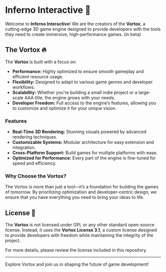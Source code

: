 # Inferno Interactive 🚀

Welcome to **Inferno Interactive**! We are the creators of the **Vortox**, a cutting-edge 3D game engine designed to provide developers with the tools they need to create immersive, high-performance games. (in beta)

## The Vortox 🔥  
The **Vortox** is built with a focus on:  
- **Performance:** Highly optimized to ensure smooth gameplay and efficient resource usage.  
- **Flexibility:** Designed to adapt to various game genres and developer workflows.  
- **Scalability:** Whether you're building a small indie project or a large-scale AAA title, the engine grows with your needs.  
- **Developer Freedom:** Full access to the engine’s features, allowing you to customize and optimize it for your unique vision.  

### Features  
- **Real-Time 3D Rendering:** Stunning visuals powered by advanced rendering techniques.  
- **Customizable Systems:** Modular architecture for easy extension and integration.  
- **Cross-Platform Support:** Build games for multiple platforms with ease.  
- **Optimized for Performance:** Every part of the engine is fine-tuned for speed and efficiency.  

### Why Choose the Vortox?  
The Vortox is more than just a tool—it’s a foundation for building the games of tomorrow. By prioritizing optimization and developer-centric design, we ensure that you have everything you need to bring your ideas to life.  

## License 📜  
The **Vortox** is not licensed under GPL or any other standard open-source license. Instead, it uses the **Vortox License 3.1**, a custom license designed to provide developers with freedom while maintaining the integrity of the project.  

For more details, please review the license included in this repository.  

---  
Explore Vortox and join us in shaping the future of game development!  
